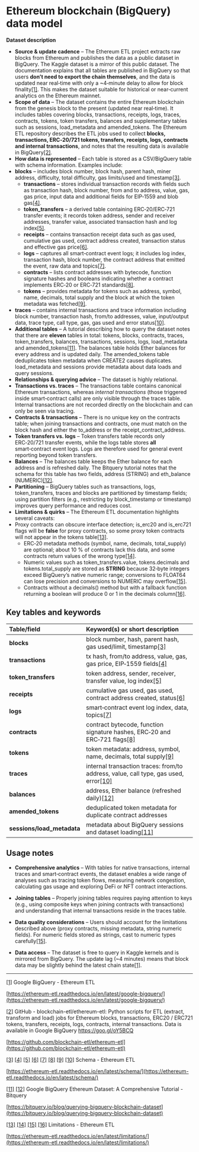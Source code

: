 # Ethereum blockchain (BigQuery) data model

**Dataset description**

* **Source & update cadence** – The Ethereum ETL project extracts raw blocks from Ethereum and publishes the data as a public dataset in BigQuery. The Kaggle dataset is a mirror of this public dataset. The documentation explains that all tables are published in BigQuery so that users **don’t need to export the chain themselves**, and the data is updated near real‑time with only a \~4‑minute delay to allow for block finality[\[1\]](https://ethereum-etl.readthedocs.io/en/latest/google-bigquery/#:~:text=Querying%20in%20BigQuery). This makes the dataset suitable for historical or near‑current analytics on the Ethereum mainnet.  
* **Scope of data** – The dataset contains the entire Ethereum blockchain from the genesis block to the present (updated near real‑time). It includes tables covering blocks, transactions, receipts, logs, traces, contracts, tokens, token transfers, balances and supplementary tables such as sessions, load\_metadata and amended\_tokens. The Ethereum ETL repository describes the ETL jobs used to collect **blocks, transactions, ERC‑20/721 tokens, transfers, receipts, logs, contracts and internal transactions**, and notes that the resulting data is available in BigQuery[\[2\]](https://github.com/blockchain-etl/ethereum-etl#:~:text=Python%20scripts%20for%20ETL%20,gl%2FoY5BCQ).  
* **How data is represented** – Each table is stored as a CSV/BigQuery table with schema information. Examples include:  
* **blocks** – includes block number, block hash, parent hash, miner address, difficulty, total difficulty, gas limits/used and timestamp[\[3\]](https://ethereum-etl.readthedocs.io/en/latest/schema/#:~:text=blocks).  
  * **transactions** – stores individual transaction records with fields such as transaction hash, block number, from and to address, value, gas, gas price, input data and additional fields for EIP‑1559 and blob gas[\[4\]](https://ethereum-etl.readthedocs.io/en/latest/schema/#:~:text=transactions).  
  * **token\_transfers** – a derived table containing ERC‑20/ERC‑721 transfer events; it records token address, sender and receiver addresses, transfer value, associated transaction hash and log index[\[5\]](https://ethereum-etl.readthedocs.io/en/latest/schema/#:~:text=token_transfers).  
  * **receipts** – contains transaction receipt data such as gas used, cumulative gas used, contract address created, transaction status and effective gas price[\[6\]](https://ethereum-etl.readthedocs.io/en/latest/schema/#:~:text=receipts).  
  * **logs** – captures all smart‑contract event logs; it includes log index, transaction hash, block number, the contract address that emitted the event, raw data and topics[\[7\]](https://ethereum-etl.readthedocs.io/en/latest/schema/#:~:text=logs).  
  * **contracts** – lists contract addresses with bytecode, function signature hashes and booleans indicating whether a contract implements ERC‑20 or ERC‑721 standards[\[8\]](https://ethereum-etl.readthedocs.io/en/latest/schema/#:~:text=contracts).  
  * **tokens** – provides metadata for tokens such as address, symbol, name, decimals, total supply and the block at which the token metadata was fetched[\[9\]](https://ethereum-etl.readthedocs.io/en/latest/schema/#:~:text=tokens).  
* **traces** – contains internal transactions and trace information including block number, transaction hash, from/to addresses, value, input/output data, trace type, call type, gas, gas used and error status[\[10\]](https://ethereum-etl.readthedocs.io/en/latest/schema/#:~:text=traces).  
* **Additional tables** – A tutorial describing how to query the dataset notes that there are **eleven** tables in total: tokens, blocks, contracts, traces, token\_transfers, balances, transactions, sessions, logs, load\_metadata and amended\_tokens[\[11\]](https://bitquery.io/blog/querying-bigquery-blockchain-dataset#:~:text=You%27ll%20be%20presented%20with%20a,dataset%2C%20which%20are%20as%20follows). The balances table holds Ether balances for every address and is updated daily. The amended\_tokens table deduplicates token metadata when CREATE2 causes duplicates. load\_metadata and sessions provide metadata about data loads and query sessions.  
* **Relationships & querying advice** – The dataset is highly relational.  
* **Transactions vs. traces** – The transactions table contains canonical Ethereum transactions, whereas *internal transactions* (those triggered inside smart‑contract calls) are only visible through the traces table. Internal transactions are not recorded directly on the blockchain and can only be seen via tracing.  
* **Contracts & transactions** – There is no unique key on the contracts table; when joining transactions and contracts, one must match on the block hash and either the to\_address or the receipt\_contract\_address.  
* **Token transfers vs. logs** – Token transfers table records only ERC‑20/721 transfer events, while the logs table stores **all** smart‑contract event logs. Logs are therefore used for general event reporting beyond token transfers.  
* **Balances** – The balances table keeps the Ether balance for each address and is refreshed daily. The Bitquery tutorial notes that the schema for this table has two fields, address (STRING) and eth\_balance (NUMERIC)[\[12\]](https://bitquery.io/blog/querying-bigquery-blockchain-dataset#:~:text=In%20the%20schema%2C%20we%20have,NUMERIC).  
* **Partitioning** – BigQuery tables such as transactions, logs, token\_transfers, traces and blocks are partitioned by timestamp fields; using partition filters (e.g., restricting by block\_timestamp or timestamp) improves query performance and reduces cost.  
* **Limitations & quirks** – The Ethereum ETL documentation highlights several caveats:  
* Proxy contracts can obscure interface detection; is\_erc20 and is\_erc721 flags will be **false** for proxy contracts, so some proxy token contracts will not appear in the tokens table[\[13\]](https://ethereum-etl.readthedocs.io/en/latest/limitations/#:~:text=,table).  
  * ERC‑20 metadata methods (symbol, name, decimals, total\_supply) are optional; about 10 % of contracts lack this data, and some contracts return values of the wrong type[\[14\]](https://ethereum-etl.readthedocs.io/en/latest/limitations/#:~:text=,in%20this%20case%20as%20well).  
  * Numeric values such as token\_transfers.value, tokens.decimals and tokens.total\_supply are stored as **STRING** because 32‑byte integers exceed BigQuery’s native numeric range; conversions to FLOAT64 can lose precision and conversions to NUMERIC may overflow[\[15\]](https://ethereum-etl.readthedocs.io/en/latest/limitations/#:~:text=,to%20convert%20to).  
  * Contracts without a decimals() method but with a fallback function returning a boolean will produce 0 or 1 in the decimals column[\[16\]](https://ethereum-etl.readthedocs.io/en/latest/limitations/#:~:text=,column%20in%20the%20CSVs).

## Key tables and keywords

| Table/field | Keyword(s) or short description |
| :---- | :---- |
| **blocks** | block number, hash, parent hash, gas used/limit, timestamp[\[3\]](https://ethereum-etl.readthedocs.io/en/latest/schema/#:~:text=blocks) |
| **transactions** | tx hash, from/to address, value, gas, gas price, EIP‑1559 fields[\[4\]](https://ethereum-etl.readthedocs.io/en/latest/schema/#:~:text=transactions) |
| **token\_transfers** | token address, sender, receiver, transfer value, log index[\[5\]](https://ethereum-etl.readthedocs.io/en/latest/schema/#:~:text=token_transfers) |
| **receipts** | cumulative gas used, gas used, contract address created, status[\[6\]](https://ethereum-etl.readthedocs.io/en/latest/schema/#:~:text=receipts) |
| **logs** | smart‑contract event log index, data, topics[\[7\]](https://ethereum-etl.readthedocs.io/en/latest/schema/#:~:text=logs) |
| **contracts** | contract bytecode, function signature hashes, ERC‑20 and ERC‑721 flags[\[8\]](https://ethereum-etl.readthedocs.io/en/latest/schema/#:~:text=contracts) |
| **tokens** | token metadata: address, symbol, name, decimals, total supply[\[9\]](https://ethereum-etl.readthedocs.io/en/latest/schema/#:~:text=tokens) |
| **traces** | internal transaction traces: from/to address, value, call type, gas used, error[\[10\]](https://ethereum-etl.readthedocs.io/en/latest/schema/#:~:text=traces) |
| **balances** | address, Ether balance (refreshed daily)[\[12\]](https://bitquery.io/blog/querying-bigquery-blockchain-dataset#:~:text=In%20the%20schema%2C%20we%20have,NUMERIC) |
| **amended\_tokens** | deduplicated token metadata for duplicate contract addresses |
| **sessions/load\_metadata** | metadata about BigQuery sessions and dataset loading[\[11\]](https://bitquery.io/blog/querying-bigquery-blockchain-dataset#:~:text=You%27ll%20be%20presented%20with%20a,dataset%2C%20which%20are%20as%20follows) |

## Usage notes

* **Comprehensive analytics** – With tables for native transactions, internal traces and smart‑contract events, the dataset enables a wide range of analyses such as tracing token flows, measuring network congestion, calculating gas usage and exploring DeFi or NFT contract interactions.

* **Joining tables** – Properly joining tables requires paying attention to keys (e.g., using composite keys when joining contracts with transactions) and understanding that internal transactions reside in the traces table.

* **Data quality considerations** – Users should account for the limitations described above (proxy contracts, missing metadata, string numeric fields). For numeric fields stored as strings, cast to numeric types carefully[\[15\]](https://ethereum-etl.readthedocs.io/en/latest/limitations/#:~:text=,to%20convert%20to).

* **Data access** – The dataset is free to query in Kaggle kernels and is mirrored from BigQuery. The update lag (\~4 minutes) means that block data may be slightly behind the latest chain state[\[1\]](https://ethereum-etl.readthedocs.io/en/latest/google-bigquery/#:~:text=Querying%20in%20BigQuery).

---

[\[1\]](https://ethereum-etl.readthedocs.io/en/latest/google-bigquery/#:~:text=Querying%20in%20BigQuery) Google BigQuery \- Ethereum ETL

[https://ethereum-etl.readthedocs.io/en/latest/google-bigquery/](https://ethereum-etl.readthedocs.io/en/latest/google-bigquery/)

[\[2\]](https://github.com/blockchain-etl/ethereum-etl#:~:text=Python%20scripts%20for%20ETL%20,gl%2FoY5BCQ) GitHub \- blockchain-etl/ethereum-etl: Python scripts for ETL (extract, transform and load) jobs for Ethereum blocks, transactions, ERC20 / ERC721 tokens, transfers, receipts, logs, contracts, internal transactions. Data is available in Google BigQuery https://goo.gl/oY5BCQ

[https://github.com/blockchain-etl/ethereum-etl](https://github.com/blockchain-etl/ethereum-etl)

[\[3\]](https://ethereum-etl.readthedocs.io/en/latest/schema/#:~:text=blocks) [\[4\]](https://ethereum-etl.readthedocs.io/en/latest/schema/#:~:text=transactions) [\[5\]](https://ethereum-etl.readthedocs.io/en/latest/schema/#:~:text=token_transfers) [\[6\]](https://ethereum-etl.readthedocs.io/en/latest/schema/#:~:text=receipts) [\[7\]](https://ethereum-etl.readthedocs.io/en/latest/schema/#:~:text=logs) [\[8\]](https://ethereum-etl.readthedocs.io/en/latest/schema/#:~:text=contracts) [\[9\]](https://ethereum-etl.readthedocs.io/en/latest/schema/#:~:text=tokens) [\[10\]](https://ethereum-etl.readthedocs.io/en/latest/schema/#:~:text=traces) Schema \- Ethereum ETL

[https://ethereum-etl.readthedocs.io/en/latest/schema/](https://ethereum-etl.readthedocs.io/en/latest/schema/)

[\[11\]](https://bitquery.io/blog/querying-bigquery-blockchain-dataset#:~:text=You%27ll%20be%20presented%20with%20a,dataset%2C%20which%20are%20as%20follows) [\[12\]](https://bitquery.io/blog/querying-bigquery-blockchain-dataset#:~:text=In%20the%20schema%2C%20we%20have,NUMERIC) Google BigQuery Ethereum Dataset: A Comprehensive Tutorial \- Bitquery

[https://bitquery.io/blog/querying-bigquery-blockchain-dataset](https://bitquery.io/blog/querying-bigquery-blockchain-dataset)

[\[13\]](https://ethereum-etl.readthedocs.io/en/latest/limitations/#:~:text=,table) [\[14\]](https://ethereum-etl.readthedocs.io/en/latest/limitations/#:~:text=,in%20this%20case%20as%20well) [\[15\]](https://ethereum-etl.readthedocs.io/en/latest/limitations/#:~:text=,to%20convert%20to) [\[16\]](https://ethereum-etl.readthedocs.io/en/latest/limitations/#:~:text=,column%20in%20the%20CSVs) Limitations \- Ethereum ETL

[https://ethereum-etl.readthedocs.io/en/latest/limitations/](https://ethereum-etl.readthedocs.io/en/latest/limitations/)

